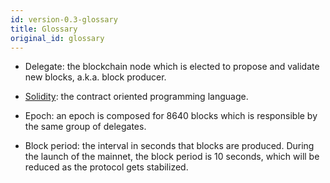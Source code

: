 ```yaml
---
id: version-0.3-glossary
title: Glossary
original_id: glossary
---
```


- Delegate: the blockchain node which is elected to propose and validate new blocks, a.k.a. block producer.

- [Solidity](https://en.wikipedia.org/wiki/Solidity): the contract oriented programming language.

- Epoch: an epoch is composed for 8640 blocks which is responsible by the same group of delegates.

- Block period: the interval in seconds that blocks are produced. During the launch of the mainnet, the block period is 10 seconds, which will be reduced as the protocol gets stabilized.
